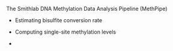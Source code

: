 The Smithlab DNA Methylation Data Analysis Pipeline (MethPipe)

* Estimating bisulfite conversion rate

* Computing single-site methylation levels

* 
